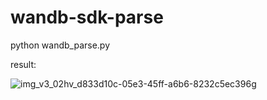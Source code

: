 # wandb-sdk-parse

python wandb_parse.py


result:


![img_v3_02hv_d833d10c-05e3-45ff-a6b6-8232c5ec396g](https://github.com/user-attachments/assets/afb0deaa-5b86-486f-9d70-ae1ae170c189)

